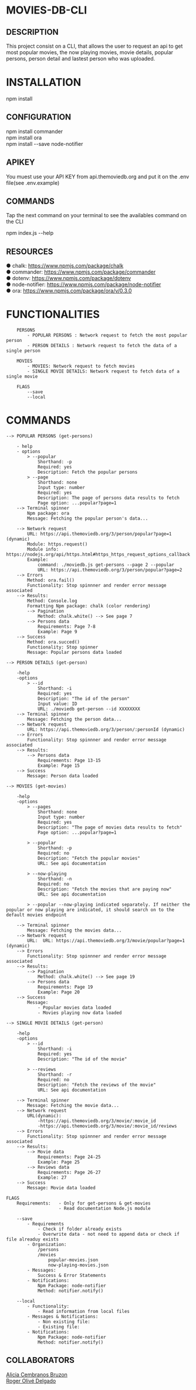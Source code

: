 # MOVIES-DB-CLI

## DESCRIPTION
This project consist on a CLI, that allows the user to request an api to get most popular movies, the now playing movies, movie details, popular persons, person detail and lastest person who was uploaded.

# INSTALLATION
npm install

## CONFIGURATION
npm install commander<br>
npm install ora<br>
npm install --save node-notifier

## APIKEY
You muest use your API KEY from api.themoviedb.org and put it on the .env file(see .env.example)

## COMMANDS
Tap the next command on your terminal to see the availables command on the CLI

npm index.js --help

## RESOURCES

● chalk: <a>https://www.npmjs.com/package/chalk</a><br>
● commander: <a>https://www.npmjs.com/package/commander</a><br>
● dotenv: <a>https://www.npmjs.com/package/dotenv</a><br>
● node-notifier: <a>https://www.npmjs.com/package/node-notifier</a><br>
● ora: <a>https://www.npmjs.com/package/ora/v/0.3.0</a><br>

# FUNCTIONALITIES

        PERSONS
            - POPULAR PERSONS : Network request to fetch the most popular person
            - PERSON DETAILS : Network request to fetch the data of a single person

        MOVIES
            - MOVIES: Network request to fetch movies
            - SINGLE MOVIE DETAILS: Network request to fetch data of a single movie

        FLAGS
            --save
            --local

# COMMANDS

    --> POPULAR PERSONS (get-persons)

        - help
        - options
            > --popular
                Shorthand: -p
                Required: yes
                Description: Fetch the popular persons
            > --page
                Shorthand: none
                Input type: number
                Required: yes
                Description: The page of persons data results to fetch
                Page option: ...popular?page=1
        --> Terminal spinner
            Npm package: ora
            Message: Fetching the popular person's data...

        --> Network request
            URL: https://api.themoviedb.org/3/person/popular?page=1 (dynamic)
            Module: https.request()
            Module info: https://nodejs.org/api/https.html#https_https_request_options_callback
            Example:
                command: ./moviedb.js get-persons --page 2 --popular
                URL: https://api.themoviedb.org/3/person/popular?page=2
        --> Errors
            Method: ora.fail()
            Functionality: Stop spinnner and render error message associated
        --> Results:
            Method: Console.log
            Formatting Npm package: chalk (color rendering)
            --> Pagination
                Method: chalk.white() --> See page 7
            --> Persons data
                Requirements: Page 7-8
                Example: Page 9
        --> Success
            Method: ora.succed()
            Functionality: Stop spinner
            Message: Popular persons data loaded

    --> PERSON DETAILS (get-person)

        -help
        -options
            > --id
                Shorthand: -i
                Required: yes
                Description: "The id of the person"
                Input value: ID
                URL: ./moviedb get-person --id XXXXXXXX
        --> Terminal spinner
            Message: Fetching the person data...
        --> Network request
            URL: https://api.themoviedb.org/3/person/:personId (dynamic)
        --> Errors
            Functionality: Stop spinnner and render error message associated
        --> Results:
            --> Persons data
                Requirements: Page 13-15
                Example: Page 15
        --> Success
            Message: Person data loaded

    --> MOVIES (get-movies)

        -help
        -options
            > --pages
                Shorthand: none
                Input type: number
                Required: yes
                Description: "The page of movies data results to fetch"
                Page option: ...popular?page=1

            > --popular
                Shorthand: -p
                Required: no
                Description: "Fetch the popular movies"
                URL: See api documentation

            > --now-playing
                Shorthand: -n
                Required: no
                Description: "Fetch the movies that are paying now"
                URL: See api documentation

            > --popular --now-playing indicated separately. If neither the popular or now playing are indicated, it should search on to the default movies endpoint

        --> Terminal spinner
            Message: Fetching the movies data...
        --> Network request
            URL:  URL: https://api.themoviedb.org/3/movie/popular?page=1 (dynamic)
        --> Errors
            Functionality: Stop spinnner and render error message associated
        --> Results:
            --> Pagination
                Method: chalk.white() --> See page 19
            --> Persons data
                Requirements: Page 19
                Example: Page 20
        --> Success
            Message:
                - Popular movies data loaded
                - Movies playing now data loaded

    --> SINGLE MOVIE DETAILS (get-person)

        -help
        -options
            > --id
                Shorthand: -i
                Required: yes
                Description: "The id of the movie"

            > --reviews
                Shorthand: -r
                Required: no
                Description: "Fetch the reviews of the movie"
                URL: See api documentation

        --> Terminal spinner
            Message: Fetching the movie data...
        --> Network request
            URL(dynamic):
                -https://api.themoviedb.org/3/movie/:movie_id
                -https://api.themoviedb.org/3/movie/:movie_id/reviews
        --> Errors
            Functionality: Stop spinnner and render error message associated
        --> Results:
            --> Movie data
                Requirements: Page 24-25
                Example: Page 25
            --> Reviews data
                Requirements: Page 26-27
                Example: 27
        --> Success
            Message: Movie data loaded

    FLAGS
        Requirements:   - Only for get-persons & get-movies
                        - Read documentation Node.js module

        --save
            - Requirements
                - Check if folder already exists
                - Overwrite data - not need to append data or check if file alreaduy exists
            - Organization:
                /persons
                /movies
                    popular-movies.json
                    now-playing-movies.json
            - Messages:
                Success & Error Statements
            - Notifications:
                Npm Package: node-notifier
                Method: notifier.notify()

        --local
            - Functionality:
                - Read information from local files
            - Messages & Notifications:
                - Non existing file:
                - Existing file:
            - Notifications:
                Npm Package: node-notifier
                Method: notifier.notify()
                
## COLLABORATORS
<a href="https://github.com/alicembranos">Alicia Cembranos Bruzon</a><br>
<a href="https://github.com/RogerOliveDelgado">Roger Olivé Delgado</a><br>
